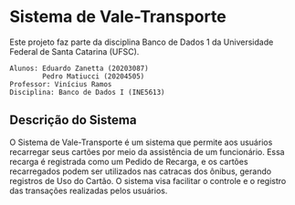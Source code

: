 # Sistema de Vale-Transporte

Este projeto faz parte da disciplina Banco de Dados 1 da Universidade Federal de Santa Catarina (UFSC).
```
Alunos: Eduardo Zanetta (20203087)
        Pedro Matiucci (20204505)
Professor: Vinícius Ramos
Disciplina: Banco de Dados I (INE5613)
```

## Descrição do Sistema

O Sistema de Vale-Transporte é um sistema que permite aos usuários recarregar seus cartões por meio da assistência de um funcionário. Essa recarga é registrada como um Pedido de Recarga, e os cartões recarregados podem ser utilizados nas catracas dos ônibus, gerando registros de Uso do Cartão. O sistema visa facilitar o controle e o registro das transações realizadas pelos usuários.
